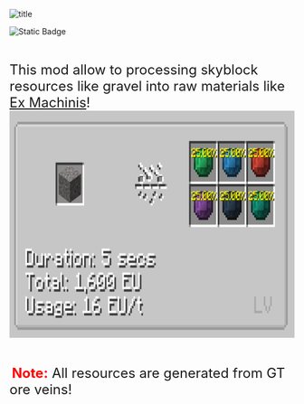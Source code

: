<p><img src="https://cf.way2muchnoise.eu/versions/1161229.svg" alt="title" width="135" height="20" /></p>
<div><img src="https://img.shields.io/badge/NeoForge-lime?style=plastic&amp;link=https%3A%2F%2Fneoforged.net%2F" alt="Static Badge" /></div>
<p>&nbsp;</p>
<p><span style="font-size: 24px;">This mod allow to processing skyblock resources like gravel into raw materials like <a href="https://legacy.curseforge.com/minecraft/mc-mods/ex-machinis">Ex Machinis</a></span><span style="font-size: 24px;">!</span><br /><img src="https://github.com/DevDyna/ContentArchive/blob/main/GT%20Nihilo/screen.png?raw=true" alt="" width="759" height="402" /></p>
<p>&nbsp;</p>
<p><span style="font-size: 18px;"><span style="color: #ff0000;"><strong>&nbsp;</strong></span><span style="font-size: 24px;"><span style="color: #ff0000;"><strong>Note:</strong></span> All resources are generated from GT ore veins!</span></span></p>
